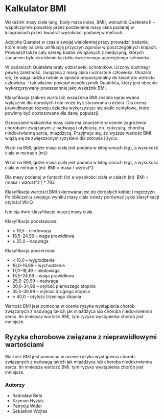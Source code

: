 # Kalkulator BMI

Wskaźnik masy ciała (ang. body mass index, BMI), wskaźnik Queteleta II – współczynnik powstały przez podzielenie masy ciała podanej w kilogramach przez kwadrat wysokości podanej w metrach.

Adolphe Quatelet w czasie swojej wieloletniej pracy prowadził badania, które miały na celu unifikację przyczyn zgonów w poszczególnych krajach. Prowadził także cały szereg badań związanych z medycyną, których zadaniem było określenie kształtu ówczesnego przeciętnego człowieka.

W badaniach Quateleta brały udział setki ochotników. Uczony dostrzegł pewną zależność, związaną z masą ciała i wzrostem człowieka. Okazało się, że waga ludzka rośnie w sposób proporcjonalny do kwadratu wzrostu człowieka. I tak właśnie powstał współczynnik Quateleta, który jest obecnie wykorzystywany powszechnie jako wskaźnik BMI.

Klasyfikacja (zakres wartości) wskaźnika BMI została opracowana wyłącznie dla dorosłych i nie może być stosowana u dzieci. Dla oceny prawidłowego rozwoju dziecka wykorzystuje się siatki centylowe, które powinny być dostosowane dla danej populacji.

Oznaczanie wskaźnika masy ciała ma znaczenie w ocenie zagrożenia chorobami związanymi z nadwagą i otyłością, np. cukrzycą, chorobą niedokrwienną serca, miażdżycą. Przyjmuje się, że wyższe wartość BMI wiążą się ze zwiększonym ryzykiem dla zdrowia i życia.

Wzór na BMI, gdzie masa ciała jest podana w kilogramach (kg), a wysokość ciała w metrach (m)]:

Wzór na BMI, gdzie masa ciała jest podana w kilogramach (kg), a wysokość ciała w metrach (m):
BMI = masa / wzrost^2

Dla masy podanej w funtach (lb) a wysokości ciała w calach (in):
BMI = (masa / wzrost^2 ) * 703

Klasyfikacja wartości BMI skierowana jest do dorosłych kobiet i mężczyzn. Po obliczeniu swojego wyniku masy ciała należy porównać ją do klasyfikacji otyłości WHO.

Istnieją dwie klasyfikacje naszej masy ciała.

Klasyfikacja podstawowa:

- < 18,5 – niedowaga
- 18,5–24,99 – waga prawidłowa
- ≥ 25,0 – nadwaga

Klasyfikacja poszerzona:

- < 16,0 – wygłodzenie
- 16,0–16,99 – wychudzenie
- 17,0–18,49 – niedowaga
- 18,5–24,99 – waga prawidłowa
- 25,0–29,99 – nadwaga
- 30,0–34,99 – otyłość pierwszego stopnia
- 35,0–39,99 – otyłość drugiego stopnia
- ≥ 40,0 – otyłość trzeciego stopnia

Wartość BMI jest pomocna w ocenie ryzyka wystąpienia chorób związanych z nadwagą takich jak miażdżyca lub choroba niedokrwienna serca. Im mniejsza wartość BMI, tym ryzyko wystąpienia chorób jest mniejsze.

## Ryzyka chorobowe związane z nieprawidłowymi wartościami

Wartość BMI jest pomocna w ocenie ryzyka wystąpienia chorób związanych z nadwagą takich jak miażdżyca lub choroba niedokrwienna serca. Im mniejsza wartość BMI, tym ryzyko wystąpienia chorób jest mniejsze.

### Autorzy

- Radosław Beta
- Szymon Hyziak
- Patrycja Wider
- Sebastian Wojtas
